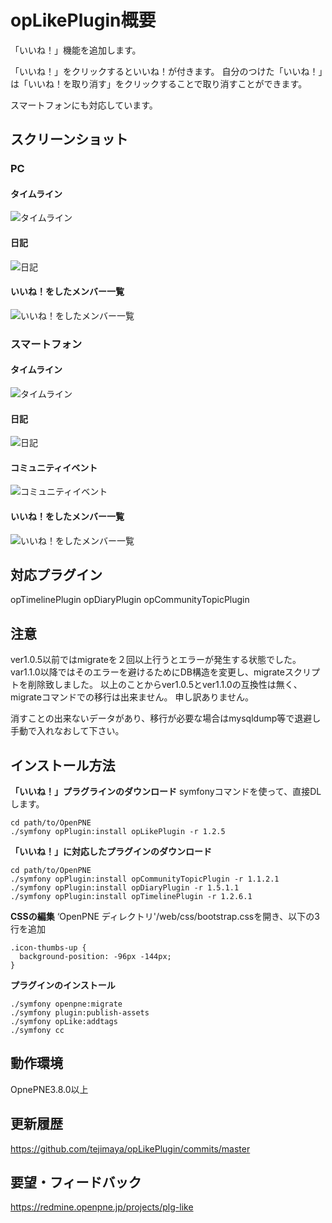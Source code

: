 opLikePlugin概要
======================
「いいね！」機能を追加します。

「いいね！」をクリックするといいね！が付きます。
自分のつけた「いいね！」は「いいね！を取り消す」をクリックすることで取り消すことができます。

スマートフォンにも対応しています。

## スクリーンショット

### PC

#### タイムライン

![タイムライン](./data/screenshot/timeline-pc.png "タイムライン")

#### 日記

![日記](./data/screenshot/diary-pc.png "日記")

#### いいね！をしたメンバー一覧

![いいね！をしたメンバー一覧](./data/screenshot/all-like-members-pc.png "いいね！をしたメンバー一覧")

### スマートフォン

#### タイムライン

![タイムライン](./data/screenshot/timeline-smf.png "タイムライン")

#### 日記

![日記](./data/screenshot/diary-smf.png "日記")

#### コミュニティイベント

![コミュニティイベント](./data/screenshot/community-event-smf.png "コミュニティイベント")

#### いいね！をしたメンバー一覧

![いいね！をしたメンバー一覧](./data/screenshot/all-like-members-smf.png "いいね！をしたメンバー一覧")

対応プラグイン
-------------
opTimelinePlugin
opDiaryPlugin
opCommunityTopicPlugin

注意
----
ver1.0.5以前ではmigrateを２回以上行うとエラーが発生する状態でした。
var1.1.0以降ではそのエラーを避けるためにDB構造を変更し、migrateスクリプトを削除致しました。
以上のことからver1.0.5とver1.1.0の互換性は無く、migrateコマンドでの移行は出来ません。
申し訳ありません。

消すことの出来ないデータがあり、移行が必要な場合はmysqldump等で退避し手動で入れなおして下さい。


インストール方法
----------------
**「いいね！」プラグラインのダウンロード**
symfonyコマンドを使って、直接DLします。

    cd path/to/OpenPNE
    ./symfony opPlugin:install opLikePlugin -r 1.2.5


**「いいね！」に対応したプラグインのダウンロード**

    cd path/to/OpenPNE
    ./symfony opPlugin:install opCommunityTopicPlugin -r 1.1.2.1
    ./symfony opPlugin:install opDiaryPlugin -r 1.5.1.1
    ./symfony opPlugin:install opTimelinePlugin -r 1.2.6.1


**CSSの編集**
 ‘OpenPNE ディレクトリ'/web/css/bootstrap.cssを開き、以下の3行を追加

    .icon-thumbs-up {
      background-position: -96px -144px;
    }


**プラグインのインストール**

    ./symfony openpne:migrate
    ./symfony plugin:publish-assets
    ./symfony opLike:addtags
    ./symfony cc


動作環境
--------
OpnePNE3.8.0以上


更新履歴
--------

https://github.com/tejimaya/opLikePlugin/commits/master


要望・フィードバック
----------

https://redmine.openpne.jp/projects/plg-like
